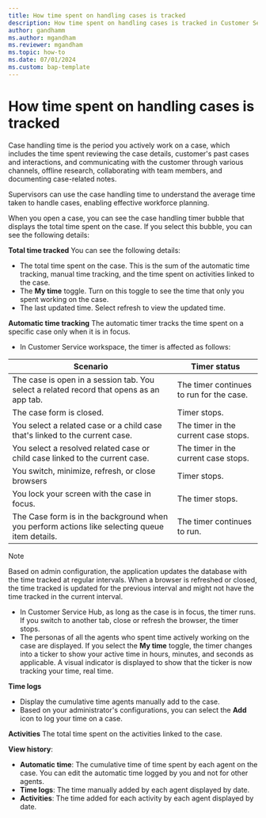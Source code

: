 ```yaml
---
title: How time spent on handling cases is tracked
description: How time spent on handling cases is tracked in Customer Service
author: gandhamm 
ms.author: mgandham
ms.reviewer: mgandham
ms.topic: how-to 
ms.date: 07/01/2024 
ms.custom: bap-template 
---
```


# How time spent on handling cases is tracked

Case handling time is the period you actively work on a case, which includes the time spent reviewing the case details, customer's past cases and interactions, and communicating with the customer through various channels, offline research, collaborating with team members, and documenting case-related notes. 

Supervisors can use the case handling time to understand the average time taken to handle cases, enabling effective workforce planning.

When you open a case, you can see the case handling timer bubble that displays the total time spent on the case. If you select this bubble, you can see the following details:

**Total time tracked** 
You can see the following details:
-  The total time spent on the case. This is the sum of the automatic time tracking, manual time tracking, and the time spent on activities linked to the case. 
- The **My time** toggle. Turn on this toggle to see the time that only you spent working on the case.
- The last updated time. Select refresh to view the updated time.

**Automatic time tracking**
The automatic timer tracks the time spent on a specific case only when it is in focus. 

- In Customer Service workspace, the timer is affected as follows:
    
| Scenario                                                                                           | Timer status                                     |
| -------------------------------------------------------------------------------------------------- | -------------------------------------------------- |
| The case is open in a session tab. You select a related record that opens as an app tab.           | The timer continues to run for the case.           |
| The case form is closed.                                                                           | Timer stops.                                       |
| You select a related case or a child case that's linked to the current case.                       | The timer in the current case stops.               |
| You select a resolved related case or child case linked to the current case.                       | The timer in the current case stops.               |
| You switch, minimize, refresh, or close browsers                                                   | Timer stops.                                       |
| You lock your screen with the case in focus.                                                       | The timer stops.                                   |
| The Case form is in the background when you perform actions like selecting queue item details.     | The timer continues to run.                        |
   
> [!NOTE]
> Based on admin configuration, the application updates the database with the time tracked at regular intervals. When a browser is refreshed or closed, the time tracked is updated for the previous interval and might not have the time tracked in the current interval.
     
- In Customer Service Hub, as long as the case is in focus, the timer runs. If you switch to another tab, close or refresh the browser, the timer stops.
- The personas of all the agents who spent time actively working on the case are displayed. If you select the **My time** toggle, the timer changes into a ticker to show your active time in hours, minutes, and seconds as applicable. A visual indicator is displayed to show that the ticker is now tracking your time, real time. 

**Time logs**
- Display the cumulative time agents manually add to the case. 
- Based on your administrator's configurations, you can select the **Add** icon to log your time on a case.

**Activities**
The total time spent on the activities linked to the case.

**View history**:  
- **Automatic time**: The cumulative time of time spent by each agent on the case. You can edit the automatic time logged by you and not for other agents.  
- **Time logs**: The time manually added by each agent displayed by date.  
- **Activities**: The time added for each activity by each agent displayed by date.   


